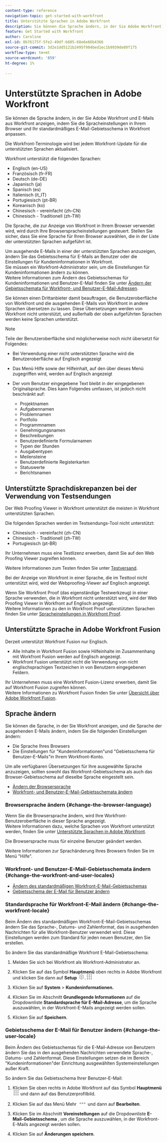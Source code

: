 ```yaml
---
content-type: reference
navigation-topic: get-started-with-workfront
title: Unterstützte Sprachen in Adobe Workfront
description: Sie können die Sprache ändern, in der Sie Adobe Workfront und E-Mails aus Workfront anzeigen, indem Sie die Spracheinstellungen in Ihrem Browser und Ihr standardmäßiges E-Mail-Gebietsschema in Workfront anpassen.
feature: Get Started with Workfront
author: Caroline
exl-id: 0b76175f-5fe2-49df-b605-68e6e66b4366
source-git-commit: 3d2e1dd5121b2495f984bed1ec1b9939de89f175
workflow-type: tm+mt
source-wordcount: '859'
ht-degree: 1%

---
```


# Unterstützte Sprachen in Adobe Workfront

Sie können die Sprache ändern, in der Sie Adobe Workfront und E-Mails aus Workfront anzeigen, indem Sie die Spracheinstellungen in Ihrem Browser und Ihr standardmäßiges E-Mail-Gebietsschema in Workfront anpassen.

Die Workfront-Terminologie wird bei jedem Workfront-Update für die unterstützten Sprachen aktualisiert.

Workfront unterstützt die folgenden Sprachen:

* Englisch (en-US)
* Französisch (fr-FR)
* Deutsch (de-DE)
* Japanisch (ja)
* Spanisch (es)
* Italienisch (it_IT)
* Portugiesisch (pt-BR)
* Koreanisch (ko)
* Chinesisch - vereinfacht (zh-CN)
* Chinesisch - Traditionell (zh-TW)

Die Sprache, die zur Anzeige von Workfront in Ihrem Browser verwendet wird, wird durch Ihre Browserspracheinstellungen gesteuert. Stellen Sie sicher, dass Sie eine Sprache für Ihren Browser auswählen, die in der Liste der unterstützten Sprachen aufgeführt ist.

Um ausgehende E-Mails in einer der unterstützten Sprachen anzuzeigen, ändern Sie das Gebietsschema für E-Mails an Benutzer oder die Einstellungen für Kundeninformationen in Workfront.\
Sie müssen ein Workfront-Administrator sein, um die Einstellungen für Kundeninformationen ändern zu können.\
Weitere Informationen zum Ändern des Gebietsschemas für Kundeninformationen und Benutzer-E-Mail finden Sie unter [Ändern der Gebietsschemata für Workfront- und Benutzer-E-Mail-Adressen](#change-the-workfront-and-user-locales).

Sie können einen Drittanbieter damit beauftragen, die Benutzeroberfläche von Workfront und die ausgehenden E-Mails von Workfront in andere Sprachen übersetzen zu lassen. Diese Übersetzungen werden von Workfront nicht unterstützt, und außerhalb der oben aufgeführten Sprachen werden keine Sprachen unterstützt.

>[!NOTE]
>
>Teile der Benutzeroberfläche sind möglicherweise noch nicht übersetzt für Folgendes:
>
>* Bei Verwendung einer nicht unterstützten Sprache wird die Benutzeroberfläche auf Englisch angezeigt
>* Das Menü Hilfe sowie der Hilfeinhalt, auf den über dieses Menü zugegriffen wird, werden auf Englisch angezeigt
>* Der vom Benutzer eingegebene Text bleibt in der eingegebenen Originalsprache. Dies kann Folgendes umfassen, ist jedoch nicht beschränkt auf:
>
>   * Projektnamen
>   * Aufgabennamen
>   * Problemnamen
>   * Portfolio
>   * Programmnamen
>   * Genehmigungsnamen
>   * Beschreibungen
>   * Benutzerdefinierte Formularnamen
>   * Typen der Stunden
>   * Ausgabentypen
>   * Meilensteine
>   * Benutzerdefinierte Registerkarten
>   * Statuswerte
>   * Berichtsnamen
>

## Unterstützte Sprachdiskrepanzen bei der Verwendung von Testsendungen

Der Web Proofing Viewer in Workfront unterstützt die meisten in Workfront unterstützten Sprachen.

Die folgenden Sprachen werden im Testsendungs-Tool nicht unterstützt:

* Chinesisch - vereinfacht (zh-CN)
* Chinesisch - Traditionell (zh-TW)
* Portugiesisch (pt-BR)

Ihr Unternehmen muss eine Testlizenz erwerben, damit Sie auf den Web Proofing Viewer zugreifen können.

Weitere Informationen zum Testen finden Sie unter [Testversand](../review-and-approve-work/proofing/proofing.md).

Bei der Anzeige von Workfront in einer Sprache, die im Testtool nicht unterstützt wird, wird der Webproofing-Viewer auf Englisch angezeigt.

Wenn Sie Workfront Proof (das eigenständige Testwerkzeug) in einer Sprache verwenden, die in Workfront nicht unterstützt wird, wird der Web Proofing Viewer in Workfront auf Englisch angezeigt.\
Weitere Informationen zu den in Workfront Proof unterstützten Sprachen finden Sie unter [Spracheinstellungen in Workfront Proof](../workfront-proof/wp-getstarted/system-information/language-settings.md).

## Unterstützte Sprache in Adobe Workfront Fusion

Derzeit unterstützt Workfront Fusion nur Englisch.

* Alle Inhalte in Workfront Fusion sowie Hilfeinhalte im Zusammenhang mit Workfront Fusion werden auf Englisch angezeigt.
* Workfront Fusion unterstützt nicht die Verwendung von nicht englischsprachigen Textzeichen in von Benutzern eingegebenen Feldern.

Ihr Unternehmen muss eine Workfront Fusion-Lizenz erwerben, damit Sie auf Workfront Fusion zugreifen können.\
Weitere Informationen zu Workfront Fusion finden Sie unter [Übersicht über Adobe Workfront Fusion](../workfront-fusion/get-started/workfront-fusion-overview.md).

## Sprache ändern

Sie können die Sprache, in der Sie Workfront anzeigen, und die Sprache der ausgehenden E-Mails ändern, indem Sie die folgenden Einstellungen ändern:

* Die Sprache Ihres Browsers
* Die Einstellungen für &quot;Kundeninformationen&quot;und &quot;Gebietsschema für Benutzer-E-Mails&quot;in Ihrem Workfront-Konto.

Um alle verfügbaren Übersetzungen für Ihre ausgewählte Sprache anzuzeigen, sollten sowohl das Workfront-Gebietsschema als auch das Browser-Gebietsschema auf dieselbe Sprache eingestellt sein.

* [Ändern der Browsersprache](#change-the-browser-language)
* [Workfront- und Benutzer-E-Mail-Gebietsschemata ändern](#change-the-workfront-and-user-locales)

### Browsersprache ändern {#change-the-browser-language}

Wenn Sie die Browsersprache ändern, wird Ihre Workfront-Benutzeroberfläche in dieser Sprache angezeigt.\
Weitere Informationen dazu, welche Sprachen von Workfront unterstützt werden, finden Sie unter [Unterstützte Sprachen in Adobe Workfront](#supported-languages).

Die Browsersprache muss für einzelne Benutzer geändert werden.

Weitere Informationen zur Sprachänderung Ihres Browsers finden Sie im Menü &quot;Hilfe&quot;.

### Workfront- und Benutzer-E-Mail-Gebietsschemata ändern {#change-the-workfront-and-user-locales}

* [Ändern des standardmäßigen Workfront-E-Mail-Gebietsschemas](#change-the-workfront-locale)
* [Gebietsschema der E-Mail für Benutzer ändern](#change-the-user-locale)

### Standardsprache für Workfront-E-Mail ändern {#change-the-workfront-locale}

Beim Ändern des standardmäßigen Workfront-E-Mail-Gebietsschemas ändern Sie das Sprache-, Datums- und Zahlenformat, das in ausgehenden Nachrichten für alle Workfront-Benutzer verwendet wird. Diese Einstellungen werden zum Standard für jeden neuen Benutzer, den Sie erstellen.

So ändern Sie das standardmäßige Workfront E-Mail-Gebietsschema:

1. Melden Sie sich bei Workfront als Workfront-Administrator an.
1. Klicken Sie auf das Symbol **Hauptmenü** oben rechts in Adobe Workfront und klicken Sie dann auf **Setup** ![](assets/gear-icon-settings.png).![](assets/main-menu-icon.png)

1. Klicken Sie auf **System** > **Kundeninformationen.**

1. Klicken Sie im Abschnitt **Grundlegende Informationen** auf die Dropdownliste **Standardsprache für E-Mail-Adresse**, um die Sprache auszuwählen, in der Workfront-E-Mails angezeigt werden sollen.

1. Klicken Sie auf **Speichern**.

### Gebietsschema der E-Mail für Benutzer ändern {#change-the-user-locale}

Beim Ändern des Gebietsschemas für die E-Mail-Adresse von Benutzern ändern Sie das in den ausgehenden Nachrichten verwendete Sprache-, Datums- und Zahlenformat. Diese Einstellungen setzen die im Bereich &quot;Kundeninformationen&quot;der Einrichtung ausgewählten Systemeinstellungen außer Kraft.

So ändern Sie das Gebietsschema Ihrer Benutzer-E-Mail:

1. Klicken Sie oben rechts in Adobe Workfront auf das Symbol **Hauptmenü** ![](assets/main-menu-icon.png) und dann auf das Benutzerprofilbild.

1. Klicken Sie auf das Menü Mehr ![](assets/more-icon.png) und dann auf **Bearbeiten**.

1. Klicken Sie im Abschnitt **Voreinstellungen** auf die Dropdownliste **E-Mail-Gebietsschema** , um die Sprache auszuwählen, in der Workfront-E-Mails angezeigt werden sollen.

1. Klicken Sie auf **Änderungen speichern**.
